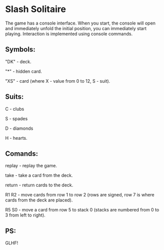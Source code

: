 <h1>Slash Solitaire</h1>

The game has a console interface. When you start, the console will open and immediately unfold the initial position, you can immediately start playing. Interaction is implemented using console commands.

<h2>Symbols:</h2>

"DK" - deck.

"*" - hidden card.

"XS" - card (where X - value from 0 to 12, S - suit).

<h2>Suits:</h2>

C - clubs

S - spades

D - diamonds

H - hearts.

<h2>Comands:</h2>

replay - replay the game.

take - take a card from the deck.

return - return cards to the deck.

R1 R2 - move cards from row 1 to row 2 (rows are signed, row 7 is where cards from the deck are placed).

R5 S0 - move a card from row 5 to stack 0 (stacks are numbered from 0 to 3 from left to right).


<h2>PS:</h2>
GLHF!
